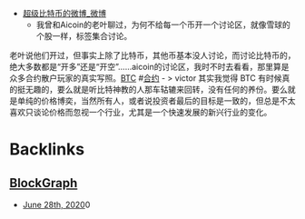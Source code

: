 - [超级比特币的微博_微博](https://weibo.com/Superbitcoin?is_all=1)
    - 我曾和Aicoin的老叶聊过，为何不给每一个币开一个讨论区，就像雪球的个股一样，标签集合讨论。

老叶说他们开过，但事实上除了比特币，其他币基本没人讨论，而讨论比特币的，绝大多数都是“开多”还是“开空”......aicoin的讨论区，我时不时去看看，那里算是众多合约散户玩家的真实写照。[BTC](<BTC.md>) #[合约](<合约.md>)
    - > victor 其实我觉得 BTC 有时候真的挺无趣的，要么就是听比特神教的人那车轱辘来回转，没有任何的养份。要么就是单纯的价格博奕，当然所有人，或者说投资者最后的目标是一致的，但总是不太喜欢只谈论价格而忽视一个行业，尤其是一个快速发展的新兴行业的变化。

# Backlinks
## [BlockGraph](<BlockGraph.md>)
- [June 28th, 2020](<June 28th, 2020.md>)0

